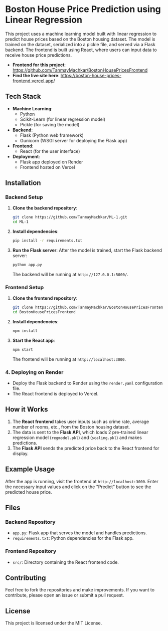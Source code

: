 
# Boston House Price Prediction using Linear Regression

This project uses a machine learning model built with linear regression to predict house prices based on the Boston housing dataset. The model is trained on the dataset, serialized into a pickle file, and served via a Flask backend. The frontend is built using React, where users can input data to receive house price predictions.
- **Frontend for this project**: https://github.com/TanmayMachkar/BostonHousePricesFrontend
- **Find the live site here**: https://boston-house-prices-frontend.vercel.app/

## Tech Stack

- **Machine Learning**: 
  - Python
  - Scikit-Learn (for linear regression model)
  - Pickle (for saving the model)
- **Backend**: 
  - Flask (Python web framework)
  - Gunicorn (WSGI server for deploying the Flask app)
- **Frontend**: 
  - React (for the user interface)
- **Deployment**: 
  - Flask app deployed on Render
  - Frontend hosted on Vercel

## Installation

### Backend Setup

1. **Clone the backend repository**:
   ```bash
   git clone https://github.com/TanmayMachkar/ML-1.git
   cd ML-1
   ```

2. **Install dependencies**:
   ```bash
   pip install -r requirements.txt
   ```

3. **Run the Flask server**:
   After the model is trained, start the Flask backend server:
   ```bash
   python app.py
   ```

   The backend will be running at `http://127.0.0.1:5000/`.

### Frontend Setup

1. **Clone the frontend repository**:
   ```bash
   git clone https://github.com/TanmayMachkar/BostonHousePricesFrontend.git
   cd BostonHousePricesFrontend
   ```

2. **Install dependencies**:
   ```bash
   npm install
   ```

3. **Start the React app**:
   ```bash
   npm start
   ```

   The frontend will be running at `http://localhost:3000`.

### 4. Deploying on Render

- Deploy the Flask backend to Render using the `render.yaml` configuration file.
- The React frontend is deployed to Vercel.

## How it Works

1. The **React frontend** takes user inputs such as crime rate, average number of rooms, etc., from the Boston housing dataset.
2. The data is sent to the **Flask API**, which loads 2 pre-trained linear regression model (`regmodel.pkl`) and (`scaling.pkl`) and makes predictions.
3. The **Flask API** sends the predicted price back to the React frontend for display.

## Example Usage

After the app is running, visit the frontend at `http://localhost:3000`. Enter the necessary input values and click on the "Predict" button to see the predicted house price.

## Files

### Backend Repository

- `app.py`: Flask app that serves the model and handles predictions.
- `requirements.txt`: Python dependencies for the Flask app.

### Frontend Repository

- `src/`: Directory containing the React frontend code.

## Contributing

Feel free to fork the repositories and make improvements. If you want to contribute, please open an issue or submit a pull request.

## License

This project is licensed under the MIT License.
